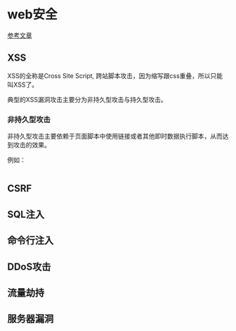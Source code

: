 # web安全

[tag]:web|安全
[create]:2020-09-23

[参考文章](https://zoumiaojiang.com/article/common-web-security/)

## XSS

XSS的全称是Cross Site Script, 跨站脚本攻击，因为缩写跟css重叠，所以只能叫XSS了。

典型的XSS漏洞攻击主要分为非持久型攻击与持久型攻击。

### 非持久型攻击

非持久型攻击主要依赖于页面脚本中使用链接或者其他即时数据执行脚本，从而达到攻击的效果。

例如：

```html

```

## CSRF

## SQL注入

## 命令行注入

## DDoS攻击

## 流量劫持

## 服务器漏洞
